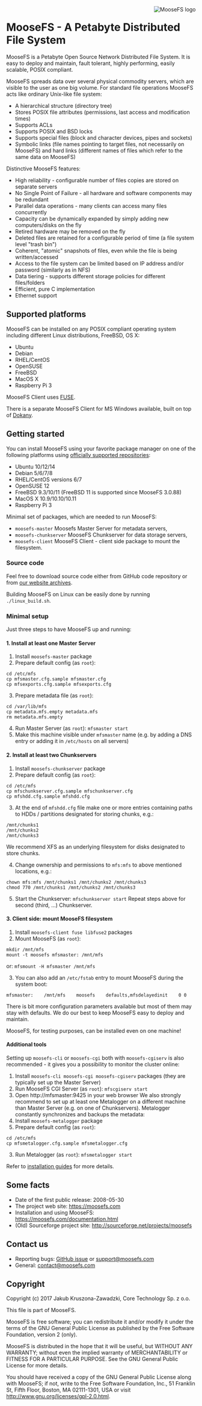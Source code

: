 <img align="right" alt="MooseFS logo" src="https://moosefs.com/Content/Images/moosefs.png" />

# MooseFS - A Petabyte Distributed File System
MooseFS is a Petabyte Open Source Network Distributed File System. It is easy to deploy and maintain, fault tolerant, highly performing, easily scalable, POSIX compliant.

MooseFS spreads data over several physical commodity servers, which are visible to the user as one big volume. For standard file operations MooseFS acts like ordinary Unix-like file system:

* A hierarchical structure (directory tree)
* Stores POSIX file attributes (permissions, last access and modification times)
* Supports ACLs
* Supports POSIX and BSD locks
* Supports special files (block and character devices, pipes and sockets)
* Symbolic links (file names pointing to target files, not necessarily on MooseFS) and hard links (different names of files which refer to the same data on MooseFS)

Distinctive MooseFS features:

* High reliability - configurable number of files copies are stored on separate servers
* No Single Point of Failure - all hardware and software components may be redundant
* Parallel data operations - many clients can access many files concurrently
* Capacity can be dynamically expanded by simply adding new computers/disks on the fly
* Retired hardware may be removed on the fly
* Deleted files are retained for a configurable period of time (a file system level "trash bin")
* Coherent, "atomic" snapshots of files, even while the file is being written/accessed
* Access to the file system can be limited based on IP address and/or password (similarly as in NFS)
* Data tiering - supports different storage policies for different files/folders
* Efficient, pure C implementation
* Ethernet support

## Supported platforms
MooseFS can be installed on any POSIX compliant operating system including different Linux distributions, FreeBSD, OS X:

* Ubuntu
* Debian
* RHEL/CentOS
* OpenSUSE
* FreeBSD
* MacOS X
* Raspberry Pi 3

MooseFS Client uses [FUSE](https://github.com/libfuse/libfuse).

There is a separate MooseFS Client for MS Windows available, built on top of [Dokany](https://github.com/dokan-dev/dokany).

## Getting started
You can install MooseFS using your favorite package manager on one of the following platforms using [officially supported repositories](https://moosefs.com/download/install.html):

* Ubuntu 10/12/14
* Debian 5/6/7/8
* RHEL/CentOS versions 6/7
* OpenSUSE 12
* FreeBSD 9.3/10/11 (FreeBSD 11 is supported since MooseFS 3.0.88)
* MacOS X 10.9/10.10/10.11
* Raspberry Pi 3

Minimal set of packages, which are needed to run MooseFS:
* `moosefs-master` Moosefs Master Server for metadata servers,
* `moosefs-chunkserver` MooseFS Chunkserver for data storage servers,
* `moosefs-client` MooseFS Client - client side package to mount the filesystem.

### Source code
Feel free to download source code either from GitHub code repository or from [our website archives](https://moosefs.com/download/sources.html).

Building MooseFS on Linux can be easily done by running `./linux_build.sh`.

### Minimal setup
Just three steps to have MooseFS up and running:

#### 1. Install at least one Master Server
1. Install `moosefs-master` package
2. Prepare default config (as `root`):
```
cd /etc/mfs
cp mfsmaster.cfg.sample mfsmaster.cfg
cp mfsexports.cfg.sample mfsexports.cfg
```
3. Prepare metadata file (as `root`):
```
cd /var/lib/mfs
cp metadata.mfs.empty metadata.mfs
rm metadata.mfs.empty
```
4. Run Master Server (as `root`): `mfsmaster start`
5. Make this machine visible under `mfsmaster` name (e.g. by adding a DNS entry or adding it in `/etc/hosts` on all servers)

#### 2. Install at least two Chunkservers
1. Install `moosefs-chunkserver` package
2. Prepare default config (as `root`):
```
cd /etc/mfs
cp mfschunkserver.cfg.sample mfschunkserver.cfg
cp mfshdd.cfg.sample mfshdd.cfg
```
3. At the end of `mfshdd.cfg` file make one or more entries containing paths to HDDs / partitions designated for storing chunks, e.g.:
```
/mnt/chunks1
/mnt/chunks2
/mnt/chunks3
```
We recommend XFS as an underlying filesystem for disks designated to store chunks.

4. Change ownership and permissions to `mfs:mfs` to above mentioned locations, e.g.:
```
chown mfs:mfs /mnt/chunks1 /mnt/chunks2 /mnt/chunks3
chmod 770 /mnt/chunks1 /mnt/chunks2 /mnt/chunks3
```
5. Start the Chunkserver: `mfschunkserver start`
Repeat steps above for second (third, ...) Chunkserver.

#### 3. Client side: mount MooseFS filesystem
1. Install `moosefs-client fuse libfuse2` packages
2. Mount MooseFS (as `root`):
```
mkdir /mnt/mfs
mount -t moosefs mfsmaster: /mnt/mfs
```
or: `mfsmount -H mfsmaster /mnt/mfs`

3. You can also add an `/etc/fstab` entry to mount MooseFS during the system boot:
```
mfsmaster:    /mnt/mfs    moosefs    defaults,mfsdelayedinit    0 0
```

There is bit more configuration parameters available but most of them may stay with defaults. We do our best to keep MooseFS easy to deploy and maintain.

MooseFS, for testing purposes, can be installed even on one machine!

#### Additional tools
Setting up `moosefs-cli` or `moosefs-cgi` both with `moosefs-cgiserv` is also recommended - it gives you a possibility to monitor the cluster online:
1. Install `moosefs-cli moosefs-cgi moosefs-cgiserv` packages (they are typically set up the Master Server)
2. Run MooseFS CGI Server (as `root`): `mfscgiserv start`
3. Open http://mfsmaster:9425 in your web browser
We also strongly recommend to set up at least one Metalogger on a different machine than Master Server (e.g. on one of Chunkservers). Metalogger constantly synchronizes and backups the metadata:
1. Install `moosefs-metalogger` package
2. Prepare default config (as `root`):
```
cd /etc/mfs
cp mfsmetalogger.cfg.sample mfsmetalogger.cfg
```
3. Run Metalogger (as `root`): `mfsmetalogger start`



Refer to [installation guides](https://moosefs.com/documentation/moosefs-3-0.html) for more details.

## Some facts
* Date of the first public release: 2008-05-30
* The project web site: https://moosefs.com
* Installation and using MooseFS: https://moosefs.com/documentation.html
* (Old) Sourceforge project site: http://sourceforge.net/projects/moosefs

## Contact us
* Reporting bugs: [GitHub issue](https://github.com/moosefs/moosefs/issues) or [support@moosefs.com](mailto:support@moosefs.com)
* General: [contact@moosefs.com](mailto:contact@moosefs.com)


## Copyright
Copyright (c) 2017 Jakub Kruszona-Zawadzki, Core Technology Sp. z o.o.

This file is part of MooseFS.

MooseFS is free software; you can redistribute it and/or modify it under the terms of the GNU General Public License as published by the Free Software Foundation, version 2 (only).

MooseFS is distributed in the hope that it will be useful, but WITHOUT ANY WARRANTY; without even the implied warranty of MERCHANTABILITY or FITNESS FOR A PARTICULAR PURPOSE. See the GNU General Public License for more details.

You should have received a copy of the GNU General Public License along with MooseFS; if not, write to the Free Software Foundation, Inc., 51 Franklin St, Fifth Floor, Boston, MA 02111-1301, USA or visit http://www.gnu.org/licenses/gpl-2.0.html.
